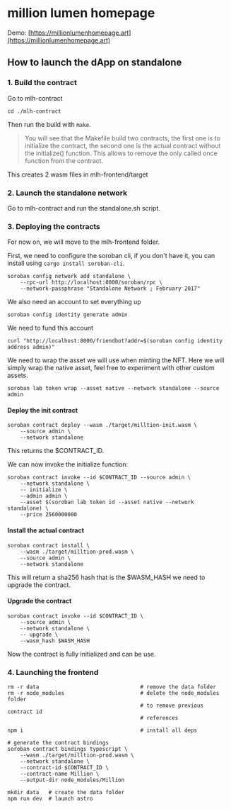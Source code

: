 # million lumen homepage

Demo: [https://millionlumenhomepage.art](https://millionlumenhomepage.art)

## How to launch the dApp on standalone

### 1. Build the contract

Go to mlh-contract

```
cd ./mlh-contract
```

Then run the build with `make`.

> You will see that the Makefile build two contracts, the first one is to
> initialize the contract, the second one is the actual contract without
> the initialize() function. This allows to remove the only called once
> function from the contract.

This creates 2 wasm files in mlh-frontend/target

### 2. Launch the standalone network

Go to mlh-contract and run the standalone.sh script.

### 3. Deploying the contracts

For now on, we will move to the mlh-frontend folder.

First, we need to configure the soroban cli, if you don't have it, you can install using `cargo install soroban-cli`.

```
soroban config network add standalone \
    --rpc-url http://localhost:8000/soroban/rpc \
    --network-passphrase "Standalone Network ; February 2017"
```

We also need an account to set everything up

```
soroban config identity generate admin
```

We need to fund this account

```
curl "http://localhost:8000/friendbot?addr=$(soroban config identity address admin)"
```

We need to wrap the asset we will use when minting the NFT. Here
we will simply wrap the native asset, feel free to experiment with other
custom assets.

```
soroban lab token wrap --asset native --network standalone --source admin
```

#### Deploy the init contract

```
soroban contract deploy --wasm ./target/milltion-init.wasm \
    --source admin \
    --network standalone
```

This returns the $CONTRACT_ID.

We can now invoke the initialize function:

```
soroban contract invoke --id $CONTRACT_ID --source admin \
    --network standalone \
    -- initialize \
	--admin admin \
	--asset $(soroban lab token id --asset native --network standalone) \
	--price 2560000000
```

#### Install the actual contract

```
soroban contract install \
    --wasm ./target/milltion-prod.wasm \
    --source admin \
    --network standalone
```

This will return a sha256 hash that is the $WASM_HASH we need
to upgrade the contract.

#### Upgrade the contract

```
soroban contract invoke --id $CONTRACT_ID \
    --source admin \
    --network standalone \
    -- upgrade \
    --wasm_hash $WASM_HASH
```

Now the contract is fully initialized and can be use.

### 4. Launching the frontend

```
rm -r data                                # remove the data folder
rm -r node_modules                        # delete the node_modules folder
                                          # to remove previous contract id
                                          # references

npm i                                     # install all deps

# generate the contract bindings
soroban contract bindings typescript \
    --wasm ./target/milltion-prod.wasm \
	--network standalone \
	--contract-id $CONTRACT_ID \
	--contract-name Million \
	--output-dir node_modules/Million

mkdir data   # create the data folder
npm run dev  # launch astro
```
